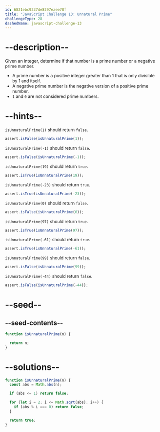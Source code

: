 ```yaml
---
id: 6821ebc9237de8297eaee78f
title: "JavaScript Challenge 13: Unnatural Prime"
challengeType: 28
dashedName: javascript-challenge-13
---
```


# --description--

Given an integer, determine if that number is a prime number or a negative prime number.

- A prime number is a positive integer greater than 1 that is only divisible by 1 and itself.
- A negative prime number is the negative version of a positive prime number.
- `1` and `0` are not considered prime numbers.

# --hints--

`isUnnaturalPrime(1)` should return `false`.

```js
assert.isFalse(isUnnaturalPrime(1));
```

`isUnnaturalPrime(-1)` should return `false`.

```js
assert.isFalse(isUnnaturalPrime(-1));
```

`isUnnaturalPrime(19)` should return `true`.

```js
assert.isTrue(isUnnaturalPrime(19));
```

`isUnnaturalPrime(-23)` should return `true`.

```js
assert.isTrue(isUnnaturalPrime(-23));
```

`isUnnaturalPrime(0)` should return `false`.

```js
assert.isFalse(isUnnaturalPrime(0));
```

`isUnnaturalPrime(97)` should return `true`.

```js
assert.isTrue(isUnnaturalPrime(97));
```

`isUnnaturalPrime(-61)` should return `true`.

```js
assert.isTrue(isUnnaturalPrime(-61));
```

`isUnnaturalPrime(99)` should return `false`.

```js
assert.isFalse(isUnnaturalPrime(99));
```

`isUnnaturalPrime(-44)` should return `false`.

```js
assert.isFalse(isUnnaturalPrime(-44));
```

# --seed--

## --seed-contents--

```js
function isUnnaturalPrime(n) {

  return n;
}
```

# --solutions--

```js
function isUnnaturalPrime(n) {
  const abs = Math.abs(n);

  if (abs <= 1) return false;

  for (let i = 2; i <= Math.sqrt(abs); i++) {
    if (abs % i === 0) return false;
  }

  return true;
}
```
